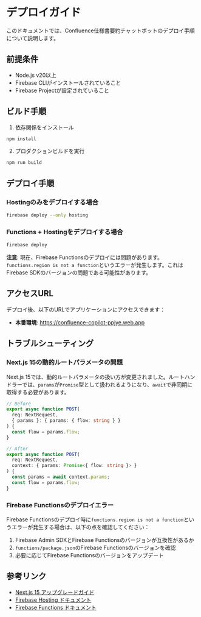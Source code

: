 # デプロイガイド

このドキュメントでは、Confluence仕様書要約チャットボットのデプロイ手順について説明します。

## 前提条件

- Node.js v20以上
- Firebase CLIがインストールされていること
- Firebase Projectが設定されていること

## ビルド手順

1. 依存関係をインストール
```bash
npm install
```

2. プロダクションビルドを実行
```bash
npm run build
```

## デプロイ手順

### Hostingのみをデプロイする場合

```bash
firebase deploy --only hosting
```

### Functions + Hostingをデプロイする場合

```bash
firebase deploy
```

**注意**: 現在、Firebase Functionsのデプロイには問題があります。`functions.region is not a function`というエラーが発生します。これはFirebase SDKのバージョンの問題である可能性があります。

## アクセスURL

デプロイ後、以下のURLでアプリケーションにアクセスできます：

- **本番環境**: https://confluence-copilot-ppjye.web.app

## トラブルシューティング

### Next.js 15の動的ルートパラメータの問題

Next.js 15では、動的ルートパラメータの扱い方が変更されました。ルートハンドラーでは、`params`が`Promise`型として扱われるようになり、`await`で非同期に取得する必要があります。

```typescript
// Before
export async function POST(
  req: NextRequest,
  { params }: { params: { flow: string } }
) {
  const flow = params.flow;
}

// After
export async function POST(
  req: NextRequest,
  context: { params: Promise<{ flow: string }> }
) {
  const params = await context.params;
  const flow = params.flow;
}
```

### Firebase Functionsのデプロイエラー

Firebase Functionsのデプロイ時に`functions.region is not a function`というエラーが発生する場合は、以下の点を確認してください：

1. Firebase Admin SDKとFirebase Functionsのバージョンが互換性があるか
2. `functions/package.json`のFirebase Functionsのバージョンを確認
3. 必要に応じてFirebase Functionsのバージョンをアップデート

## 参考リンク

- [Next.js 15 アップグレードガイド](https://nextjs.org/docs/app/guides/upgrading/version-15)
- [Firebase Hosting ドキュメント](https://firebase.google.com/docs/hosting)
- [Firebase Functions ドキュメント](https://firebase.google.com/docs/functions)
